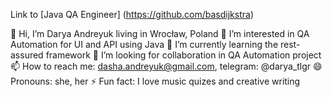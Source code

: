 Link to [Java QA Engineer] (https://github.com/basdijkstra)

👋 Hi, I’m Darya Andreyuk living in Wrocław, Poland
👀 I’m interested in QA Automation for UI and API using Java
🌱 I’m currently learning the rest-assured framework
💞️ I’m looking for collaboration in QA Automation project
📫 How to reach me: dasha.andreyuk@gmail.com, telegram: @darya_tlgr
😄 Pronouns: she, her
⚡ Fun fact: I love music quizes and creative writing

<!---
DaryaAndreyuk/DaryaAndreyuk is a ✨ special ✨ repository because its `README.md` (this file) appears on your GitHub profile.
You can click the Preview link to take a look at your changes.
--->
